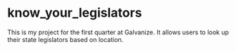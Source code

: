 # know_your_legislators
This is my project for the first quarter at Galvanize.  It allows users to look up their state legislators based on location.
